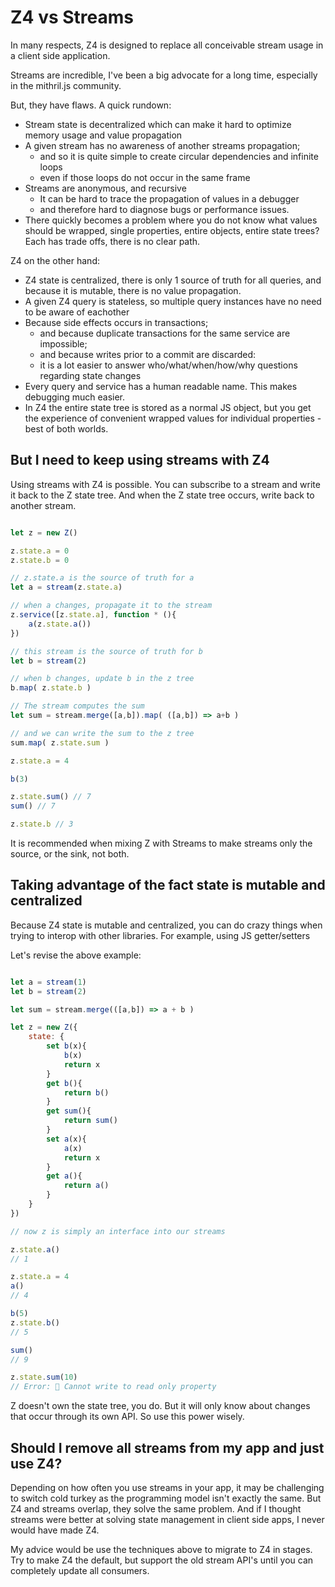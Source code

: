 # Z4 vs Streams

In many respects, Z4 is designed to replace all conceivable stream usage in a client side application.

Streams are incredible, I've been a big advocate for a long time, especially in the mithril.js community.

But, they have flaws.  A quick rundown:

- Stream state is decentralized which can make it hard to optimize memory usage and value propagation
- A given stream has no awareness of another streams propagation;
    - and so it is quite simple to create circular dependencies and infinite loops
    - even if those loops do not occur in the same frame
- Streams are anonymous, and recursive
    - It can be hard to trace the propagation of values in a debugger
    - and therefore hard to diagnose bugs or performance issues.
- There quickly becomes a problem where you do not know what values should be wrapped, single properties, entire objects, entire state trees?  Each has trade offs, there is no clear path.

Z4 on the other hand:

- Z4 state is centralized, there is only 1 source of truth for all queries, and because it is mutable, there is no value propagation.
- A given Z4 query is stateless, so multiple query instances have no need to be aware of eachother
- Because side effects occurs in transactions;
    - and because duplicate transactions for the same service are impossible;
    - and because writes prior to a commit are discarded:
    - it is a lot easier to answer who/what/when/how/why questions regarding state changes
- Every query and service has a human readable name.  This makes debugging much easier.
- In Z4 the entire state tree is stored as a normal JS object, but you get the experience of convenient wrapped values for individual properties - best of both worlds.

## But I need to keep using streams with Z4

Using streams with Z4 is possible.  You can subscribe to a stream and write it back to the Z state tree.  And when the Z state tree occurs, write back to another stream.

```js

let z = new Z()

z.state.a = 0
z.state.b = 0

// z.state.a is the source of truth for a
let a = stream(z.state.a) 

// when a changes, propagate it to the stream
z.service([z.state.a], function * (){
    a(z.state.a())
})

// this stream is the source of truth for b
let b = stream(2)

// when b changes, update b in the z tree
b.map( z.state.b )

// The stream computes the sum
let sum = stream.merge([a,b]).map( ([a,b]) => a+b )

// and we can write the sum to the z tree
sum.map( z.state.sum )

z.state.a = 4

b(3)

z.state.sum() // 7
sum() // 7

z.state.b // 3
```

It is recommended when mixing Z with Streams to make streams only the source, or the sink, not both.

## Taking advantage of the fact state is mutable and centralized

Because Z4 state is mutable and centralized, you can do crazy things when trying to interop with other libraries.  For example, using JS getter/setters

Let's revise the above example:


```js

let a = stream(1)
let b = stream(2)

let sum = stream.merge(([a,b]) => a + b )

let z = new Z({
    state: {
        set b(x){
            b(x)
            return x
        }
        get b(){
            return b()
        }
        get sum(){
            return sum()
        }
        set a(x){
            a(x)
            return x
        }
        get a(){
            return a()
        }
    }
})

// now z is simply an interface into our streams

z.state.a()
// 1

z.state.a = 4
a()
// 4

b(5)
z.state.b()
// 5

sum()
// 9

z.state.sum(10)
// Error: 🛑 Cannot write to read only property
```

Z doesn't own the state tree, you do.  But it will only know about changes that occur through its own API.  So use this power wisely.

## Should I remove all streams from my app and just use Z4?

Depending on how often you use streams in your app, it may be challenging to switch cold turkey as the programming model isn't exactly the same.  But Z4 and streams overlap, they solve the same problem.  And if I thought streams were better at solving state management in client side apps, I never would have made Z4.

My advice would be use the techniques above to migrate to Z4 in stages.  Try to make Z4 the default, but support the old stream API's until you can completely update all consumers.